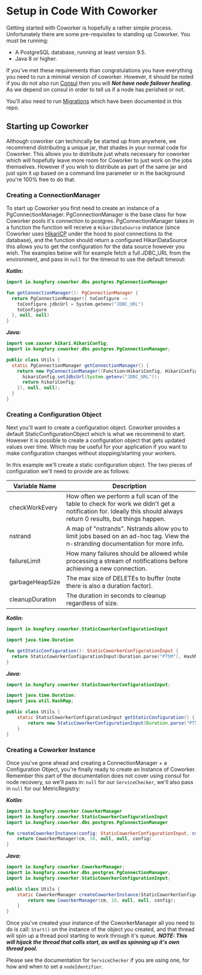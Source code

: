 # Setup in Code With Coworker #

Getting started with Coworker is hopefully a rather simple process. Unfortunately there
are some pre-requisites to standing up Coworker. You must be running:

* A PostgreSQL database, running at least version 9.5.
* Java 8 or higher.

If you've met these requirements than congratulations you have everything you need
to run a minimal version of coworker. However, it should be noted if you do not
also run [Consul](https://www.consul.io/) then you will ***Not have node failover healing***.
As we depend on consul in order to tell us if a node has perished or not.

You'll also need to run [Migrations](migrations.md) which have been documented in this repo.

## Starting up Coworker ##

Although coworker can techincally be started up from anywhere, we recommend distributing
a unique jar, that shades in your normal code for Coworker. This allows you to distribute
just whats necessary for coworker which will hopefully leave more room for Coworker to just
work on the jobs themselves. However if you wish to distribute as part of the same jar and just
spin it up based on a command line parameter or in the background you're 100% free to do that.

### Creating a ConnectionManager ###

To start up Coworker you first need to create an instance of a PgConnectionManager.
PgConnectionManager is the base class for how Coworker pools it's connection to postgres.
PgConnectionManager takes in a function the function will receive a `HikariDataSource`
instance (since Coworker uses [HikariCP](https://github.com/brettwooldridge/HikariCP) under the hood
to pool connections to the database), and the function should return a configured HikariDataSource
this allows you to get the configuration for the data source however you wish. The examples below
will for example fetch a full JDBC_URL from the environment, and pass in `null` for the timeout
to use the default timeout:

***Kotlin:***

```kotlin
import io.kungfury.coworker.dbs.postgres.PgConnectionManager

fun getConnectionManager(): PgConnectionManager {
  return PgConnectionManager({ toConfigure ->
    toConfigure.jdbcUrl = System.getenv("JDBC_URL")
    toConfigure
  }, null, null)
}
```

***Java:***

```java
import com.zaxxer.hikari.HikariConfig;
import io.kungfury.coworker.dbs.postgres.PgConnectionManager;

public class Utils {
  static PgConnectionManager getConnectionManager() {
    return new PgConnectionManager((Function<HikariConfig, HikariConfig>) (hikariConfig -> {
      hikariConfig.setJdbcUrl(System.getenv("JDBC_URL"));
      return hikariConfig;
    }), null, null);
  }
}
```

### Creating a Configuration Object ###

Next you'll want to create a configuration object. Coworker provides a default StaticConfigurationObject
which is what we recommend to start. However it is possible to create a configuration object that gets updated
values over time. Which may be useful for your application if you want to make configuration changes without
stopping/starting your workers.

In this example we'll create a static configuration object. The two pieces of configuration we'll
need to provide are as follows:

| Variable Name   | Description                                                                                                                                                       |
|-----------------|-------------------------------------------------------------------------------------------------------------------------------------------------------------------|
| checkWorkEvery  | How often we perform a full scan of the table to check for work we didn't get a notification for. Ideally this should always return 0 results, but things happen. |
| nstrand         | A map of "nstrands". Nstrands allow you to limit jobs based on an ad-hoc tag. View the n-stranding documentation for more info.                                   |
| failureLimit    | How many failures should be allowed while processing a stream of notifications before achieving a new connection.                                                 |
| garbageHeapSize | The max size of DELETEs to buffer (note there is also a duration factor).                                                                                         |
| cleanupDuration | The duration in seconds to cleanup regardless of size.                                                                                                            |

***Kotlin:***

```kotlin
import io.kungfury.coworker.StaticCoworkerConfigurationInput

import java.time.Duration

fun getStaticConfiguration(): StaticCoworkerConfigurationInput {
  return StaticCoworkerConfigurationInput(Duration.parse("PT5M"), HashMap(), 3, 1000, Duration.ofSeconds(30))
}
```

***Java:***

```java
import io.kungfury.coworker.StaticCoworkerConfigurationInput;

import java.time.Duration;
import java.util.HashMap;

public class Utils {
    static StaticCoworkerConfigurationInput getStaticConfiguration() {
        return new StaticCoworkerConfigurationInput(Duration.parse("PT5M"), new HashMap<>(), 3, 1000, Duration.ofSeconds(30), Duration.ofMillis(100L));
    }
}
```

### Creating a Coworker Instance ###

Once you've gone ahead and creating a ConnectionManager + a Configuration Object, you're finally
ready to create an Instance of Coworker. Remember this part of the documentation does not cover using
consul for node recovery, so we'll pass in: `null` for our `ServiceChecker`, we'll also pass in `null` for our MetricRegistry:

***Kotlin:***

```kotlin
import io.kungfury.coworker.CoworkerManager
import io.kungfury.coworker.StaticCoworkerConfigurationInput
import io.kungfury.coworker.dbs.postgres.PgConnectionManager

fun createCoworkerInstance(config: StaticCoworkerConfigurationInput, cm: PgconnectionManager): CoworkerManager {
    return CoworkerManager(cm, 10, null, null, config)
}
```

***Java:***

```java
import io.kungfury.coworker.CoworkerManager;
import io.kungfury.coworker.dbs.postgres.PgConnectionManager;
import io.kungfury.coworker.StaticCoworkerConfigurationInput;

public class Utils {
    static CoworkerManager createCoworkerInstance(StaticCoworkerConfigurationInput config, PgConnectionManager cm) {
        return new CoworkerManager(cm, 10, null, null, config);
    }
}
```

Once you've created your instance of the CoworkerManager all you need to do is call: `Start()`
on the instance of the object you created, and that thread will spin up a thread pool starting
to work through it's queue. ***NOTE: This will hijack the thread that calls start, as well as spinning up
it's own thread pool.***

Please see the documentation for `ServiceChecker` if you are using one, for how and when to set a `nodeIdentifier`.
